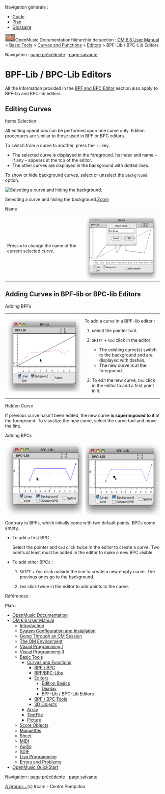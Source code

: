 <div id="tplf" class="tplPage">

<div id="tplh">

<span class="hidden">Navigation générale : </span>

  - [<span>Guide</span>](OM-Documentation.md)
  - [<span>Plan</span>](OM-Documentation_1.md)
  - [<span>Glossaire</span>](OM-Documentation_2.md)

</div>

<div id="tplt">

![empty.gif](../tplRes/page/empty.gif)![logoom1.png](../res/logoom1.png)<span class="tplTi">OpenMusic
Documentation</span><span class="sw_outStack_navRoot"><span class="hidden">Hiérarchie
de section : </span>[<span>OM 6.6 User
Manual</span>](OM-User-Manual.md)<span class="stkSep"> \>
</span>[<span>Basic Tools</span>](BasicObjects.md)<span class="stkSep">
\> </span>[<span>Curves and
Functions</span>](CurvesAndFunctions.md)<span class="stkSep"> \>
</span>[<span>Editors</span>](BPFEditors.md)<span class="stkSep"> \>
</span><span class="stkSel_yes"><span>BPF-Lib / BPC-Lib
Editors</span></span></span>

</div>

<div class="tplNav">

<span class="hidden">Navigation : </span>[<span>page
précédente</span>](Display.md "page précédente(Display)")<span class="hidden">
| </span>[<span>page
suivante</span>](Tools.md "page suivante(BPF / BPC Tools)")

</div>

<div id="tplc" class="tplc_out_yes">

<div style="text-align: center;">



</div>

<div class="headCo">

# <span>BPF-Lib / BPC-Lib Editors</span>

<div class="headCo_co">

<div>

<div class="infobloc">

<div class="txt">

[<span></span>](BPFEditors.md)All the information provided in the
[<span> BPF and BPC Editor</span>](BPFEditors.md) section also apply to
BPF-lib and BPC-lib editors.

</div>

</div>

<div class="part">

## <span>Editing Curves</span>

<div class="part_co">

<div class="infobloc">

<div class="infobloc_ti">

<span>Items Selection</span>

</div>

<div class="txt">

All editing operations can be performed upon one curve only. Edition
procedures are similar to those used in BPF or BPC editors.

To switch from a curve to another, press the `→❘` key.

  - <span>The selected curve is displayed in the foreground. Its index
    and name – if any – appears at the top of the editor.</span>
  - <span>The other curves are displayed in the background with dotted
    lines.</span>

To show or hide background curves, select or unselect the `Background`
option.

</div>

<div class="caption">

<div class="caption_co">

<div class="imgzFra" style="position: relative;">

![Selecting a curve and hiding the
background.](../res/switchbpf_scr.png)

</div>

</div>

<div class="caption_ti">

Selecting a curve and hiding the
background.[<span>Zoom</span>](../res/switchbpf_scr_1.png "Zoom (nouvelle fenêtre)")

</div>

</div>

</div>

<div class="infobloc">

<div class="infobloc_ti">

<span>Name</span>

</div>

<div class="txtRes">

<table>
<colgroup>
<col style="width: 50%" />
<col style="width: 50%" />
</colgroup>
<tbody>
<tr class="odd">
<td><div class="dk_txtRes_txt txt">
<p>Press <code class="keyboard_tl">n</code> to change the name of the current selected curve.</p>
</div></td>
<td><div class="caption">
<div class="caption_co">
<a href="../res/bpfname.png" class="overLnk" title="Cliquez pour agrandir"><img src="../res/bpfname_1.png" width="300" height="202" alt="bpfname_1.png" /></a>
</div>
</div></td>
</tr>
</tbody>
</table>

</div>

</div>

</div>

</div>

<div class="part">

## <span>Adding Curves in BPF-lib or BPC-lib Editors</span>

<div class="part_co">

<div class="infobloc">

<div class="infobloc_ti">

<span>Adding BPFs</span>

</div>

<div class="txtRes">

<table>
<colgroup>
<col style="width: 50%" />
<col style="width: 50%" />
</colgroup>
<tbody>
<tr class="odd">
<td><div class="caption">
<div class="caption_co">
<img src="../res/addbpfbpflib.png" width="300" height="234" alt="addbpfbpflib.png" />
</div>
</div></td>
<td><div class="dk_txtRes_txt txt">
<p>To add a curve in a BPF-lib editor :</p>
<ol>
<li><p>select the pointer tool.</p></li>
<li><p><code class="keyboard_tl">SHIFT</code> + <code class="keyboard_tl">Cmd</code> click in the editor.</p>
<ul>
<li><span>The existing curve(s) switch to the background and are displayed with dashes. </span></li>
<li><span>The new curve is at the foreground. </span></li>
</ul></li>
<li><p>To edit the new curve, <code class="keyboard_tl">Cmd</code> click in the editor to add a first point in it.</p></li>
</ol>
</div></td>
</tr>
</tbody>
</table>

</div>

</div>

<div class="bloc tip">

<div class="bloc_ti tip_ti">

<span>Hidden Curve</span>

</div>

<div class="txt">

If previous curve hasn't been edited, the new curve **is superimposed to
it** at the foreground. To visualize the new curve, select the curve
tool and move the line.

</div>

</div>

<div class="infobloc">

<div class="infobloc_ti">

<span>Adding BPCs</span>

</div>

<div class="caption">

<div class="caption_co">

![bpclibedit.png](../res/bpclibedit.png)

</div>

</div>

<div class="txt">

Contrary to BPFs, which initially come with two default points, BPCs
come empty.

  - To add a first BPC :
    
    Select the pointer and `Cmd` click twice in the editor to create a
    curve. Two points at least must be added in the editor to make a new
    BPC visible.

<!-- end list -->

  - To add other BPCs :
    
    1.  `SHIFT` + `Cmd` click outside the line to create a new empty
        curve. The previous ones go to the background.
    
    2.  `Cmd` click twice in the editor to add points to the curve.

</div>

</div>

</div>

</div>

</div>

</div>

</div>

<span class="hidden">Références : </span>

</div>

<div id="tplo" class="tplo_out_yes">

<div class="tplOTp">

<div class="tplOBm">

<div id="mnuFrm">

<span class="hidden">Plan :</span>

<div id="mnuFrmUp" onmouseout="menuScrollTiTask.fSpeed=0;" onmouseover="if(menuScrollTiTask.fSpeed&gt;=0) {menuScrollTiTask.fSpeed=-2; scTiLib.addTaskNow(menuScrollTiTask);}" onclick="menuScrollTiTask.fSpeed-=2;" style="display: none;">

<span id="mnuFrmUpLeft">[](#)</span><span id="mnuFrmUpCenter"></span><span id="mnuFrmUpRight"></span>

</div>

<div id="mnuScroll">

  - [<span>OpenMusic Documentation</span>](OM-Documentation.md)
  - [<span>OM 6.6 User Manual</span>](OM-User-Manual.md)
      - [<span>Introduction</span>](00-Sommaire.md)
      - [<span>System Configuration and
        Installation</span>](Installation.md)
      - [<span>Going Through an OM Session</span>](Goingthrough.md)
      - [<span>The OM Environment</span>](Environment.md)
      - [<span>Visual Programming I</span>](BasicVisualProgramming.md)
      - [<span>Visual Programming
        II</span>](AdvancedVisualProgramming.md)
      - [<span>Basic Tools</span>](BasicObjects.md)
          - [<span>Curves and Functions</span>](CurvesAndFunctions.md)
              - [<span>BPF / BPC</span>](BPF-BPC.md)
              - [<span>BPF/BPC-Libs</span>](MultiBPF.md)
              - [<span>Editors</span>](BPFEditors.md)
                  - [<span>Edition Basics</span>](Edition.md)
                  - [<span>Display</span>](Display.md)
                  - <span id="i2" class="outLeftSel_yes"><span>BPF-Lib /
                    BPC-Lib Editors</span></span>
              - [<span>BPF / BPC Tools</span>](Tools.md)
              - [<span>3D Objects</span>](3D.md)
          - [<span>Array</span>](ClassArray.md)
          - [<span>TextFile</span>](textfile.md)
          - [<span>Picture</span>](Picture.md)
      - [<span>Score Objects</span>](ScoreObjects.md)
      - [<span>Maquettes</span>](Maquettes.md)
      - [<span>Sheet</span>](Sheet.md)
      - [<span>MIDI</span>](MIDI.md)
      - [<span>Audio</span>](Audio.md)
      - [<span>SDIF</span>](SDIF.md)
      - [<span>Lisp Programming</span>](Lisp.md)
      - [<span>Errors and Problems</span>](errors.md)
  - [<span>OpenMusic QuickStart</span>](QuickStart-Chapters.md)

</div>

<div id="mnuFrmDown" onmouseout="menuScrollTiTask.fSpeed=0;" onmouseover="if(menuScrollTiTask.fSpeed&lt;=0) {menuScrollTiTask.fSpeed=2; scTiLib.addTaskNow(menuScrollTiTask);}" onclick="menuScrollTiTask.fSpeed+=2;" style="display: none;">

<span id="mnuFrmDownLeft">[](#)</span><span id="mnuFrmDownCenter"></span><span id="mnuFrmDownRight"></span>

</div>

</div>

</div>

</div>

</div>

<div class="tplNav">

<span class="hidden">Navigation : </span>[<span>page
précédente</span>](Display.md "page précédente(Display)")<span class="hidden">
| </span>[<span>page
suivante</span>](Tools.md "page suivante(BPF / BPC Tools)")

</div>

<div id="tplb">

[<span>A propos...</span>](OM-Documentation_3.md)(c) Ircam - Centre
Pompidou

</div>

</div>
